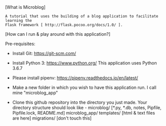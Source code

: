 [What is Microblog]

    A tutorial that uses the building of a blog application to facilitate learning the
    Flask framework [ http://flask.pocoo.org/docs/1.0/ ]. 
    
[How can I run & play around with this application?]

Pre-requisites: 

* Install Git: https://git-scm.com/

* Install Python 3: https://www.python.org/ 
This application uses Python 3.6.7

* Please install pipenv: https://pipenv.readthedocs.io/en/latest/ 

* Make a new folder in which you wish to have this application run. I call mine "microblog_app"

* Clone this github repository into the directory you just made. Your directory structure should look like - 
    microblog/
        [*.py, *.db, notes, Pipfile, Pipfile.lock, README.md]
        microblog_app/
            templates/
                [html & text files are here]
        migrations/
            [don't touch this]
        